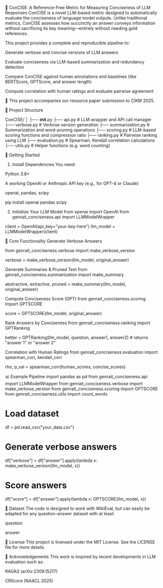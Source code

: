 🧠 ConCISE: A Reference-Free Metric for Measuring Conciseness of LLM Responses
ConCISE is a novel LLM-based metric designed to automatically evaluate the conciseness of language model outputs. Unlike traditional metrics, ConCISE assesses how succinctly an answer conveys information without sacrificing its key meaning—entirely without needing gold references.

This project provides a complete and reproducible pipeline to:

Generate verbose and concise versions of LLM answers

Evaluate conciseness via LLM-based summarization and redundancy detection

Compare ConCISE against human annotations and baselines (like BERTScore, GPTScore, and answer length)

Compute correlation with human ratings and evaluate pairwise agreement

📝 This project accompanies our resource paper submission to CIKM 2025.




🔧 Project Structure

ConCISE/
│
├── __init__.py
├── api.py               # LLM wrapper and API call manager
├── verbose.py           # Verbose version generation
├── summarization.py     # Summarization and word-pruning operations
├── scoring.py           # LLM-based scoring functions and compression ratio
├── ranking.py           # Pairwise ranking using LLM
├── evaluation.py        # Spearman, Kendall correlation calculations
├── utils.py             # Helper functions (e.g. word counting)


🚀 Getting Started
1. Install Dependencies
You need:

Python 3.8+

A working OpenAI or Anthropic API key (e.g., for GPT-4 or Claude)

openai, pandas, scipy

pip install openai pandas scipy


2. Initialize Your LLM Model
from openai import OpenAI
from genrait_conciseness.api import LLMModelWrapper

client = OpenAI(api_key="your-key-here")
llm_model = LLMModelWrapper(client)


🧪 Core Functionality
Generate Verbose Answers

from genrait_conciseness.verbose import make_verbose_version

verbose = make_verbose_version(llm_model, original_answer)



Generate Summaries & Pruned Text
from genrait_conciseness.summarization import make_summary

abstractive, extractive, pruned = make_summary(llm_model, original_answer)



Compute Conciseness Score (GPT)
from genrait_conciseness.scoring import GPTSCORE

score = GPTSCORE(llm_model, original_answer)



Rank Answers by Conciseness
from genrait_conciseness.ranking import GPTRanking

better = GPTRanking(llm_model, question, answer1, answer2)  # returns "answer 1" or "answer 2"



Correlation with Human Ratings
from genrait_conciseness.evaluation import spearman_corr, kendall_corr

rho, p_val = spearman_corr(human_scores, concise_scores)



📊 Example Pipeline
import pandas as pd
from genrait_conciseness.api import LLMModelWrapper
from genrait_conciseness.verbose import make_verbose_version
from genrait_conciseness.scoring import GPTSCORE
from genrait_conciseness.utils import count_words

# Load dataset
df = pd.read_csv("your_data.csv")

# Generate verbose answers
df["verbose"] = df["answer"].apply(lambda x: make_verbose_version(llm_model, x))

# Score answers
df["score"] = df["answer"].apply(lambda x: GPTSCORE(llm_model, x))



📁 Dataset
The code is designed to work with WikiEval, but can easily be adapted for any question-answer dataset with at least:

question

answer


🪪 License
This project is licensed under the MIT License. See the LICENSE file for more details.

🙏 Acknowledgements
This work is inspired by recent developments in LLM evaluation such as:

RAGAS (arXiv:2309.15217)

CRScore (NAACL 2025)



